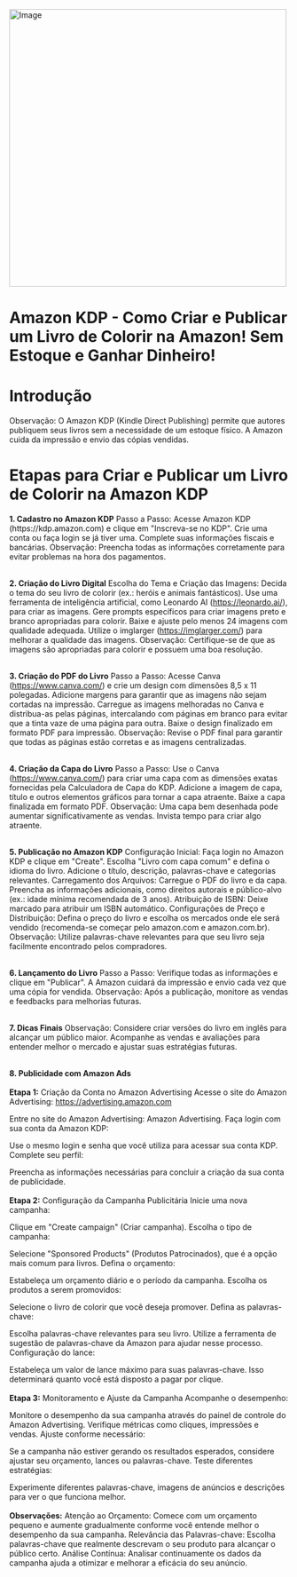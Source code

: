 <img src="https://github.com/user-attachments/assets/12e8a974-7d2e-437f-be59-396db8c0b10d" alt="Image" height="500" width="500">

# Amazon KDP - Como Criar e Publicar um Livro de Colorir na Amazon! Sem Estoque e Ganhar Dinheiro!

# Introdução
Observação: O Amazon KDP (Kindle Direct Publishing) permite que autores publiquem seus livros sem a necessidade de um estoque físico. A Amazon cuida da impressão e envio das cópias vendidas.

<h1>Etapas para Criar e Publicar um Livro de Colorir na Amazon KDP</h1>
<b>1. Cadastro no Amazon KDP</b>
Passo a Passo:
Acesse Amazon KDP (https://kdp.amazon.com) e clique em "Inscreva-se no KDP".
Crie uma conta ou faça login se já tiver uma.
Complete suas informações fiscais e bancárias.
Observação: Preencha todas as informações corretamente para evitar problemas na hora dos pagamentos.
<br></br>

<b>2. Criação do Livro Digital</b>
Escolha do Tema e Criação das Imagens:
Decida o tema do seu livro de colorir (ex.: heróis e animais fantásticos).
Use uma ferramenta de inteligência artificial, como Leonardo AI (https://leonardo.ai/), para criar as imagens.
Gere prompts específicos para criar imagens preto e branco apropriadas para colorir.
Baixe e ajuste pelo menos 24 imagens com qualidade adequada.
Utilize o imglarger (https://imglarger.com/) para melhorar a qualidade das imagens.
Observação: Certifique-se de que as imagens são apropriadas para colorir e possuem uma boa resolução.
<br></br>

<b>3. Criação do PDF do Livro</b>
Passo a Passo:
Acesse Canva (https://www.canva.com/) e crie um design com dimensões 8,5 x 11 polegadas.
Adicione margens para garantir que as imagens não sejam cortadas na impressão.
Carregue as imagens melhoradas no Canva e distribua-as pelas páginas, intercalando com páginas em branco para evitar que a tinta vaze de uma página para outra.
Baixe o design finalizado em formato PDF para impressão.
Observação: Revise o PDF final para garantir que todas as páginas estão corretas e as imagens centralizadas.
<br></br>

<b>4. Criação da Capa do Livro</b>
Passo a Passo:
Use o Canva (https://www.canva.com/) para criar uma capa com as dimensões exatas fornecidas pela Calculadora de Capa do KDP.
Adicione a imagem de capa, título e outros elementos gráficos para tornar a capa atraente.
Baixe a capa finalizada em formato PDF.
Observação: Uma capa bem desenhada pode aumentar significativamente as vendas. Invista tempo para criar algo atraente.
<br></br>

<b>5. Publicação no Amazon KDP</b>
Configuração Inicial:
Faça login no Amazon KDP e clique em "Create".
Escolha "Livro com capa comum" e defina o idioma do livro.
Adicione o título, descrição, palavras-chave e categorias relevantes.
Carregamento dos Arquivos:
Carregue o PDF do livro e da capa.
Preencha as informações adicionais, como direitos autorais e público-alvo (ex.: idade mínima recomendada de 3 anos).
Atribuição de ISBN:
Deixe marcado para atribuir um ISBN automático.
Configurações de Preço e Distribuição:
Defina o preço do livro e escolha os mercados onde ele será vendido (recomenda-se começar pelo amazon.com e amazon.com.br).
Observação: Utilize palavras-chave relevantes para que seu livro seja facilmente encontrado pelos compradores.
<br></br>

<b>6. Lançamento do Livro</b>
Passo a Passo:
Verifique todas as informações e clique em "Publicar".
A Amazon cuidará da impressão e envio cada vez que uma cópia for vendida.
Observação: Após a publicação, monitore as vendas e feedbacks para melhorias futuras.
<br></br>

<b>7. Dicas Finais</b>
Observação: Considere criar versões do livro em inglês para alcançar um público maior.
Acompanhe as vendas e avaliações para entender melhor o mercado e ajustar suas estratégias futuras.
<br></br>

<b>8. Publicidade com Amazon Ads</b>
<br></br>
<b>Etapa 1:</b> Criação da Conta no Amazon Advertising
Acesse o site do Amazon Advertising: https://advertising.amazon.com

Entre no site do Amazon Advertising: Amazon Advertising.
Faça login com sua conta da Amazon KDP:

Use o mesmo login e senha que você utiliza para acessar sua conta KDP.
Complete seu perfil:

Preencha as informações necessárias para concluir a criação da sua conta de publicidade.
<br></br>
<b>Etapa 2:</b> Configuração da Campanha Publicitária
Inicie uma nova campanha:

Clique em "Create campaign" (Criar campanha).
Escolha o tipo de campanha:

Selecione "Sponsored Products" (Produtos Patrocinados), que é a opção mais comum para livros.
Defina o orçamento:

Estabeleça um orçamento diário e o período da campanha.
Escolha os produtos a serem promovidos:

Selecione o livro de colorir que você deseja promover.
Defina as palavras-chave:

Escolha palavras-chave relevantes para seu livro. Utilize a ferramenta de sugestão de palavras-chave da Amazon para ajudar nesse processo.
Configuração do lance:

Estabeleça um valor de lance máximo para suas palavras-chave. Isso determinará quanto você está disposto a pagar por clique.
<br></br>
<b>Etapa 3:</b> Monitoramento e Ajuste da Campanha
Acompanhe o desempenho:

Monitore o desempenho da sua campanha através do painel de controle do Amazon Advertising. Verifique métricas como cliques, impressões e vendas.
Ajuste conforme necessário:

Se a campanha não estiver gerando os resultados esperados, considere ajustar seu orçamento, lances ou palavras-chave.
Teste diferentes estratégias:

Experimente diferentes palavras-chave, imagens de anúncios e descrições para ver o que funciona melhor.
<br></br>
<b>Observações:</b>
Atenção ao Orçamento: Comece com um orçamento pequeno e aumente gradualmente conforme você entende melhor o desempenho da sua campanha.
Relevância das Palavras-chave: Escolha palavras-chave que realmente descrevam o seu produto para alcançar o público certo.
Análise Contínua: Analisar continuamente os dados da campanha ajuda a otimizar e melhorar a eficácia do seu anúncio.
